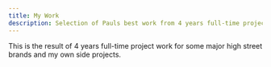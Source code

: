 ```yaml
---
title: My Work
description: Selection of Pauls best work from 4 years full-time project work for some major high street brands and Pauls own side projects.
---
```

This is the result of 4 years full-time project work for some major high street brands and my own side projects.
